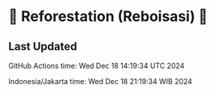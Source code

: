 
# 🌳 Reforestation (Reboisasi) 🌲

## Last Updated

GitHub Actions time: Wed Dec 18 14:19:34 UTC 2024

Indonesia/Jakarta time: Wed Dec 18 21:19:34 WIB 2024
